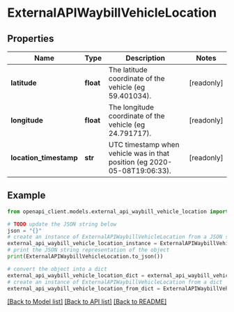 # ExternalAPIWaybillVehicleLocation


## Properties

Name | Type | Description | Notes
------------ | ------------- | ------------- | -------------
**latitude** | **float** | The latitude coordinate of the vehicle (eg 59.401034). | [readonly] 
**longitude** | **float** | The longitude coordinate of the vehicle (eg 24.791717). | [readonly] 
**location_timestamp** | **str** | UTC timestamp when vehicle was in that position (eg 2020-05-08T19:06:33). | [readonly] 

## Example

```python
from openapi_client.models.external_api_waybill_vehicle_location import ExternalAPIWaybillVehicleLocation

# TODO update the JSON string below
json = "{}"
# create an instance of ExternalAPIWaybillVehicleLocation from a JSON string
external_api_waybill_vehicle_location_instance = ExternalAPIWaybillVehicleLocation.from_json(json)
# print the JSON string representation of the object
print(ExternalAPIWaybillVehicleLocation.to_json())

# convert the object into a dict
external_api_waybill_vehicle_location_dict = external_api_waybill_vehicle_location_instance.to_dict()
# create an instance of ExternalAPIWaybillVehicleLocation from a dict
external_api_waybill_vehicle_location_from_dict = ExternalAPIWaybillVehicleLocation.from_dict(external_api_waybill_vehicle_location_dict)
```
[[Back to Model list]](../README.md#documentation-for-models) [[Back to API list]](../README.md#documentation-for-api-endpoints) [[Back to README]](../README.md)



